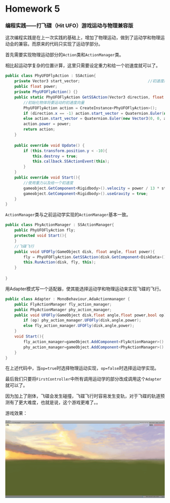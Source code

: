 # Homework 5

### 编程实践——打飞碟（Hit UFO）游戏运动与物理兼容版

这次编程实践是在上一次实践的基础上，增加了物理运动，做到了运动学和物理运动会的兼容。而原来的代码只实现了运动学部分。

首先需要实现物理运动部分的`Action`类和`ActionManager`类。

相比起运动学复杂的位置计算，这里只需要设定重力和给一个初速度就可以了。

```c#
public class PhyUFOFlyAction : SSAction{
    private Vector3 start_vector;                              //初速度向量
    public float power;
    private PhyUFOFlyAction() {}
    public static PhyUFOFlyAction GetSSAction(Vector3 direction, float angle, float power){
        //初始化物体将要运动的初速度向量
        PhyUFOFlyAction action = CreateInstance<PhyUFOFlyAction>();
        if (direction.x == -1) action.start_vector = Quaternion.Euler(new Vector3(0, 0, -angle)) * Vector3.left * power;
        else action.start_vector = Quaternion.Euler(new Vector3(0, 0, angle)) * Vector3.right * power;
        action.power = power;
        return action;
    }

    public override void Update() { 
        if (this.transform.position.y < -10){
            this.destroy = true;
            this.callback.SSActionEvent(this);
        }
    }
    public override void Start(){
        //使用重力以及给一个初速度
        gameobject.GetComponent<Rigidbody>().velocity = power / 13 * start_vector;
        gameobject.GetComponent<Rigidbody>().useGravity = true;
    }
}
```

`ActionManager`类与之前运动学实现的`ActionManager`基本一致。

```c#
public class PhyActionManager : SSActionManager{
    public PhyUFOFlyAction fly;
    protected void Start(){  
    }
    //飞碟飞行
    public void UFOFly(GameObject disk, float angle, float power){
        fly = PhyUFOFlyAction.GetSSAction(disk.GetComponent<DiskData>().direction, angle, power);
        this.RunAction(disk, fly, this);
    }

}
```

用Adapter模式写一个适配器，使其能选择运动学和物理运动来实现飞碟的飞行。

```c#
public class Adapter : MonoBehaviour,AdaActionmanager {
    public FlyActionManager fly_action_manager;
    public PhyActionManager phy_action_manager;
    public void UFOFly(GameObject disk,float angle,float power,bool op){
        if (op) phy_action_manager.UFOFly(disk,angle,power);
        else fly_action_manager.UFOFly(disk,angle,power);
    }
    void Start(){
        fly_action_manager=gameObject.AddComponent<FlyActionManager>() as FlyActionManager;
        phy_action_manager=gameObject.AddComponent<PhyActionManager>() as PhyActionManager;
    }
}

```

在上述代码中，当`op=true`时选择物理运动实现，`op=false`时选择运动学实现。

最后我们只要将`FirstController`中所有调用运动学的部分改成调用这个`Adapter`就可以了。



因为加上了刚体，飞碟会发生碰撞，飞碟飞行时容易发生变轨，对于飞碟的轨道预测有了更大难度，也就是说，这个游戏更难了。。



游戏效果：

![](./演示.gif)